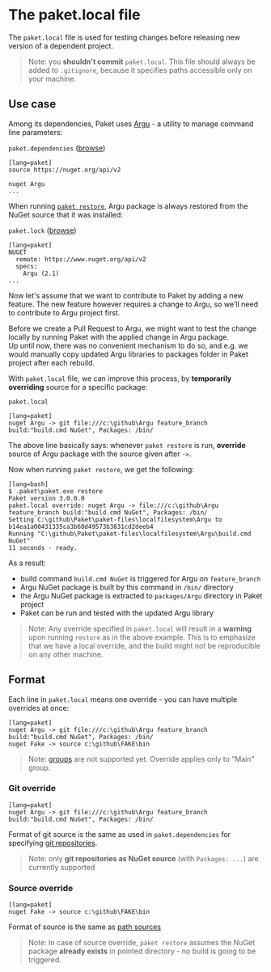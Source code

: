 The paket.local file
===================

The `paket.local` file is used for testing changes before releasing new version of a dependent project.

> Note: you **shouldn't commit** `paket.local`. This file should always be added to `.gitignore`, because it specifies paths accessible only on your machine.

Use case
--------

Among its dependencies, Paket uses [Argu](http://fsprojects.github.io/Argu/) - a utility to manage command line parameters:

`paket.dependencies` ([browse](https://github.com/fsprojects/Paket/blob/master/paket.dependencies))

    [lang=paket]
    source https://nuget.org/api/v2
    
    nuget Argu
    ...

When running [`paket restore`](file:///C:/github/Paket/docs/output/paket-restore.html), Argu package is always restored from the NuGet source that it was installed:

`paket.lock` ([browse](https://github.com/fsprojects/Paket/blob/master/paket.lock))

    [lang=paket]
    NUGET
      remote: https://www.nuget.org/api/v2
      specs:
        Argu (2.1)
    ...

Now let's assume that we want to contribute to Paket by adding a new feature.
The new feature however requires a change to Argu, so we'll need to contribute to Argu project first.

Before we create a Pull Request to Argu, we might want to test the change locally by running Paket with the applied change in Argu package.  
Up until now, there was no convenient mechanism to do so, and e.g. we would manually copy updated Argu libraries to packages folder in Paket project after each rebuild.

With `paket.local` file, we can improve this process, by **temporarily overriding** source for a specific package: 

`paket.local`

    [lang=paket]
    nuget Argu -> git file:///c:\github\Argu feature_branch build:"build.cmd NuGet", Packages: /bin/

The above line basically says: whenever `paket restore` is run, **override** source of Argu package with the source given after `->`.

Now when running `paket restore`, we get the following:

    [lang=bash]
    $ .paket\paket.exe restore
    Paket version 3.0.0.0
    paket.local override: nuget Argu -> file:///c:\github\Argu feature_branch build:"build.cmd NuGet", Packages: /bin/
    Setting C:\github\Paket\paket-files\localfilesystem\Argu to b14ea1a00431335ca3b60d49573b3831cd2deeb4
    Running "C:\github\Paket\paket-files\localfilesystem\Argu\build.cmd NuGet"
    11 seconds - ready.

As a result:

* build command `build.cmd NuGet` is triggered for Argu on `feature_branch` 
* Argu NuGet package is built by this command in `/bin/` directory
* the Argu NuGet package is extracted to `packages/Argu` directory in Paket project
* Paket can be run and tested with the updated Argu library

> Note: Any override specified in `paket.local` will result in a **warning** upon running `restore` as in the above example. 
This is to emphasize that we have a local override, and the build might not be reproducible on any other machine.

Format
------

Each line in `paket.local` means one override - you can have multiple overrides at once:

    [lang=paket] 
    nuget Argu -> git file:///c:\github\Argu feature_branch build:"build.cmd NuGet", Packages: /bin/
    nuget Fake -> source c:\github\FAKE\bin
    

> Note: [groups](groups.html) are not supported yet. Override applies only to "Main" group.

### Git override

    [lang=paket] 
    nuget Argu -> git file:///c:\github\Argu feature_branch build:"build.cmd NuGet", Packages: /bin/

Format of git source is the same as used in `paket.dependencies` for specifying [git repositories](git-dependencies.html#Using-Git-repositories-as-NuGet-source).

> Note: only **git repositories as NuGet source** (with `Packages: ...`) are currently supported

### Source override

    [lang=paket] 
    nuget Fake -> source c:\github\FAKE\bin

Format of source is the same as [path sources](nuget-dependencies.html#Path-sources)

> Note: In case of source override, `paket restore` assumes the NuGet package **already exists** in   pointed directory - no build is going to be triggered.
